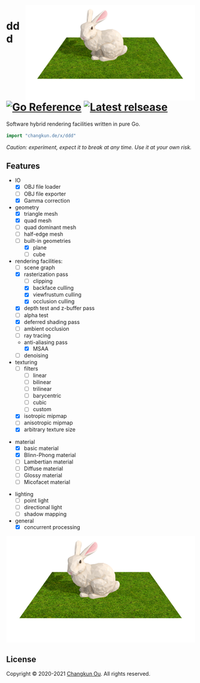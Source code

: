 <img src="./examples/teaser.png" alt="logo" height="255" align="right" />


# ddd [![Go Reference](https://pkg.go.dev/badge/github.com/changkun/ddd.svg)](https://pkg.go.dev/changkun.de/x/ddd) [![Latest relsease](https://img.shields.io/github/v/tag/changkun/ddd?label=latest)](https://github.com/changkun/ddd/releases)

Software hybrid rendering facilities written in pure Go.

```go
import "changkun.de/x/ddd"
```

_Caution: experiment, expect it to break at any time. Use it at your own risk._

## Features

- IO
  + [x] OBJ file loader
  + [ ] OBJ file exporter
  + [x] Gamma correction
- geometry
  + [x] triangle mesh
  + [x] quad mesh
  + [ ] quad dominant mesh
  + [ ] half-edge mesh
  + [ ] built-in geometries
    * [x] plane
    * [ ] cube
- rendering facilities:
  + [ ] scene graph
  + [x] rasterization pass
    * [ ] clipping
    * [x] backface culling
    * [x] viewfrustum culling
    * [x] occlusion culling
  + [x] depth test and z-buffer pass
  + [ ] alpha test
  + [x] deferred shading pass
  + [ ] ambient occlusion
  + [ ] ray tracing
  + anti-aliasing pass
    * [x] MSAA
  + [ ] denoising
- texturing
  + [ ] filters
    + [ ] linear
    + [ ] bilinear
    + [ ] trilinear
    + [ ] barycentric
    + [ ] cubic
    + [ ] custom
  + [x] isotropic mipmap
  + [ ] anisotropic mipmap
  + [x] arbitrary texture size
+ material
  + [x] basic material
  + [x] Blinn-Phong material
  + [ ] Lambertian material
  + [ ] Diffuse material
  + [ ] Glossy material
  + [ ] Micofacet material
- lighting
  + [ ] point light
  + [ ] directional light
  + [ ] shadow mapping
- general
  + [x] concurrent processing

![](./examples/teaser.png)

## License

Copyright &copy; 2020-2021 [Changkun Ou](https://changkun.de). All rights reserved.